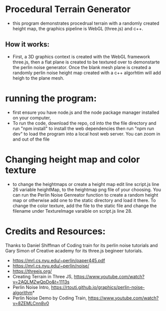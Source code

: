 # Procedural Terrain Generator 

* this program demonstrates procedrual terrain with a randomly created height map, the graphics pipeline is WebGL (three.js) and c++.

## How it works: 
* First, a 3D graphics context is created with the WebGL framework three.js, then a flat plane is created to be textured over to demonstarte the perlin noise generator. Once the blank mesh plane is created a randomly perlin noise height map created with a c++ algorhtim will add heigh to the plane mesh.

# running the program:
* first ensure you have node.js and the node package manager installed on your computer,
* To run the code, download the repo, cd into the the file directory and run "npm install" to install the web dependencies then run "npm run dev" to load the program into a local host web server. You can zoom in and out of the file 

# Changing height map and color texture
* to change the heightmaps or create a height map edit line script.js line 26 variable heightMap, to the heightmap png file of your choosing. You can run the Perlin Noise Genreator function to create a random height map or otherwise add one to the static directory and load it there. To change the color texture, add the file to the static file and change the filename under TextureImage varaible on script.js line 28.


# Credits and Resources:
Thanks to Daniel Shiffman of Coding train for its perlin noise tutorials and Gary Simon of Creative academy for its three.js begineer tutorials. 

* https://mrl.cs.nyu.edu/~perlin/paper445.pdf
* https://mrl.cs.nyu.edu/~perlin/noise/
* https://threejs.org/
* Creating Terrain in Three JS, https://www.youtube.com/watch?v=2AQLMZwQpDo&t=1113s
* Perlin Noise Intro, https://rtouti.github.io/graphics/perlin-noise-algorithm*
* Perlin Noise Demo by Coding Train, https://www.youtube.com/watch?v=8ZEMLCnn8v0
